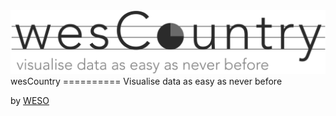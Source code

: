 <img src="https://raw.githubusercontent.com/weso/wesCountry/master/src/wesCountry.png">
wesCountry
==========
Visualise data as easy as never before

by [WESO](http://www.weso.es)
